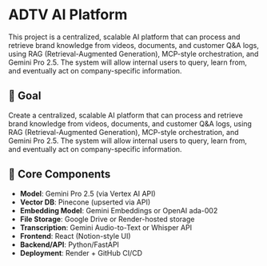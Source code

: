 # ADTV AI Platform

This project is a centralized, scalable AI platform that can process and retrieve brand knowledge from videos, documents, and customer Q&A logs, using RAG (Retrieval-Augmented Generation), MCP-style orchestration, and Gemini Pro 2.5. The system will allow internal users to query, learn from, and eventually act on company-specific information.

## 🚀 Goal

Create a centralized, scalable AI platform that can process and retrieve brand knowledge from videos, documents, and customer Q&A logs, using RAG (Retrieval-Augmented Generation), MCP-style orchestration, and Gemini Pro 2.5. The system will allow internal users to query, learn from, and eventually act on company-specific information.

## 🧱 Core Components

-   **Model**: Gemini Pro 2.5 (via Vertex AI API)
-   **Vector DB**: Pinecone (upserted via API)
-   **Embedding Model**: Gemini Embeddings or OpenAI ada-002
-   **File Storage**: Google Drive or Render-hosted storage
-   **Transcription**: Gemini Audio-to-Text or Whisper API
-   **Frontend**: React (Notion-style UI)
-   **Backend/API**: Python/FastAPI
-   **Deployment**: Render + GitHub CI/CD